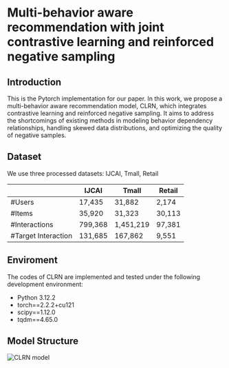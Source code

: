 # Multi-behavior aware recommendation with joint contrastive learning and reinforced negative sampling
## Introduction
This is the Pytorch implementation for our paper. In this work, we propose a multi-behavior aware recommendation model, CLRN, which integrates contrastive learning and reinforced negative sampling. It aims to address the shortcomings of existing methods in modeling behavior dependency relationships, handling skewed data distributions, and optimizing the quality of negative samples.

## Dataset
We use three processed datasets: IJCAI, Tmall, Retail

|              | IJCAI  | Tmall | Retail |
|--------------|----------|----------|---------|
| #Users       | 17,435  | 31,882   | 2,174 |
| #Items       | 35,920   | 31,323   | 30,113  |
| #Interactions| 799,368  | 1,451,219| 97,381|
| #Target Interaction | 131,685  | 167,862  | 9,551 |

## Enviroment
The codes of CLRN are implemented and tested under the following development environment:
- Python 3.12.2
- torch==2.2.2+cu121
- scipy==1.12.0
- tqdm==4.65.0

## Model Structure
![CLRN model](https://github.com/user-attachments/assets/f1d53b9e-1250-4023-be1e-eee66bcfe48a)

